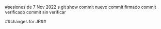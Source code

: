 #sesiones de 7 Nov 2022
s
git show
commit nuevo
commit firmado
commit verificado
commit sin verificar

##changes for JR##
